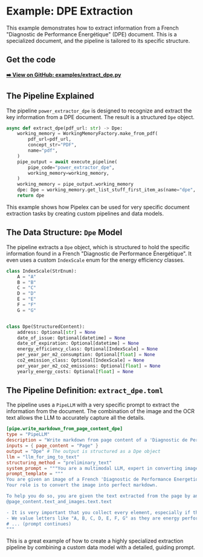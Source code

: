 # Example: DPE Extraction

This example demonstrates how to extract information from a French "Diagnostic de Performance Énergétique" (DPE) document. This is a specialized document, and the pipeline is tailored to its specific structure.

## Get the code

[**➡️ View on GitHub: examples/extract_dpe.py**](https://github.com/Pipelex/pipelex-cookbook/blob/main/examples/extract_dpe.py)

## The Pipeline Explained

The pipeline `power_extractor_dpe` is designed to recognize and extract the key information from a DPE document. The result is a structured `Dpe` object.

```python
async def extract_dpe(pdf_url: str) -> Dpe:
    working_memory = WorkingMemoryFactory.make_from_pdf(
        pdf_url=pdf_url,
        concept_str="PDF",
        name="pdf",
    )
    pipe_output = await execute_pipeline(
        pipe_code="power_extractor_dpe",
        working_memory=working_memory,
    )
    working_memory = pipe_output.working_memory
    dpe: Dpe = working_memory.get_list_stuff_first_item_as(name="dpe", item_type=Dpe)
    return dpe
```

This example shows how Pipelex can be used for very specific document extraction tasks by creating custom pipelines and data models.

## The Data Structure: `Dpe` Model

The pipeline extracts a `Dpe` object, which is structured to hold the specific information found in a French "Diagnostic de Performance Énergétique". It even uses a custom `IndexScale` enum for the energy efficiency classes.

```python
class IndexScale(StrEnum):
    A = "A"
    B = "B"
    C = "C"
    D = "D"
    E = "E"
    F = "F"
    G = "G"


class Dpe(StructuredContent):
    address: Optional[str] = None
    date_of_issue: Optional[datetime] = None
    date_of_expiration: Optional[datetime] = None
    energy_efficiency_class: Optional[IndexScale] = None
    per_year_per_m2_consumption: Optional[float] = None
    co2_emission_class: Optional[IndexScale] = None
    per_year_per_m2_co2_emissions: Optional[float] = None
    yearly_energy_costs: Optional[float] = None
```

## The Pipeline Definition: `extract_dpe.toml`

The pipeline uses a `PipeLLM` with a very specific prompt to extract the information from the document. The combination of the image and the OCR text allows the LLM to accurately capture all the details.

```toml
[pipe.write_markdown_from_page_content_dpe]
type = "PipeLLM"
description = "Write markdown from page content of a 'Diagnostic de Performance Energetique'"
inputs = { page_content = "Page" }
output = "Dpe" # The output is structured as a Dpe object
llm = "llm_for_img_to_text"
structuring_method = "preliminary_text"
system_prompt = """You are a multimodal LLM, expert in converting images into perfect markdown."""
prompt_template = """
You are given an image of a French 'Diagnostic de Performance Energetique'.
Your role is to convert the image into perfect markdown.

To help you do so, you are given the text extracted from the page by an OCR model.
@page_content.text_and_images.text.text

- It is very important that you collect every element, especially if they are related to the energy performance of the building.
- We value letters like "A, B, C, D, E, F, G" as they are energy performance classes.
# ... (prompt continues)
"""
```
This is a great example of how to create a highly specialized extraction pipeline by combining a custom data model with a detailed, guiding prompt. 